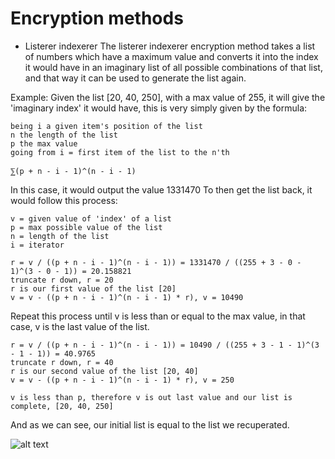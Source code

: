 # Encryption methods

- Listerer indexerer
The listerer indexerer encryption method takes a list of numbers which have a maximum value and converts it into the index it would have in an imaginary list of all possible combinations of that list, and that way it can be used to generate the list again.

Example:
  Given the list [20, 40, 250], with a max value of 255, it will give the 'imaginary index' it would have, this is very simply given by the formula:
    
    being i a given item's position of the list
    n the length of the list
    p the max value
    going from i = first item of the list to the n'th
    
    ⅀(p + n - i - 1)^(n - i - 1)
    
  In this case, it would output the value 1331470
  To then get the list back, it would follow this process:
  
    v = given value of 'index' of a list
    p = max possible value of the list
    n = length of the list
    i = iterator
    
    r = v / ((p + n - i - 1)^(n - i - 1)) = 1331470 / ((255 + 3 - 0 - 1)^(3 - 0 - 1)) = 20.158821
    truncate r down, r = 20
    r is our first value of the list [20]
    v = v - ((p + n - i - 1)^(n - i - 1) * r), v = 10490
  
  Repeat this process until v is less than or equal to the max value, in that case, v is the last value of the list.

    r = v / ((p + n - i - 1)^(n - i - 1)) = 10490 / ((255 + 3 - 1 - 1)^(3 - 1 - 1)) = 40.9765
    truncate r down, r = 40
    r is our second value of the list [20, 40]
    v = v - ((p + n - i - 1)^(n - i - 1) * r), v = 250

    v is less than p, therefore v is out last value and our list is complete, [20, 40, 250]

  And as we can see, our initial list is equal to the list we recuperated.
  
![alt text](https://github.com/Pharadas/encryption_methods/blob/main/image.png?raw=true)
